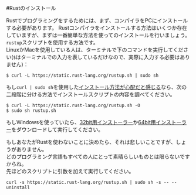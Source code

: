 #Rustのインストール  

Rustでプログラミングをするためには、まず、コンパイラをPCにインストールする必要があります。
Rustコンパイラをインストールする方法はいくつか存在していますが、まずは一番簡単な方法を使ってのインストールを行いましょう。`rustup`スクリプトを使用する方法です。  
LinuxかMacを使用している人は、ターミナルで下のコマンドを実行してください(`$`はターミナルでの入力を表しているだけなので、実際に入力する必要はありません)：

    $ curl -L https://static.rust-lang.org/rustup.sh | sudo sh

もし`curl | sudo sh`を使用した[インストール方法が心配だと感じる](http://rcmdnk.github.io/blog/2014/02/24/computer-github/)なら、次の二段階に分ける方法でインストールスクリプトの内容を調べてください。  

    $ curl -L https://static.rust-lang.org/rustup.sh -O
    $ sudo sh rustup.sh  

もしWindowsを使っていたら、[32bit用インストーラー](https://static.rust-lang.org/dist/rust-nightly-i686-pc-windows-gnu.exe)か[64bit用インストーラー](https://static.rust-lang.org/dist/rust-nightly-x86_64-pc-windows-gnu.exe)をダウンロードして実行してください。  

もしあなたがRustを使わないことに決めたら、それは悲しいことですが、しょうがありません。  
どのプログラミング言語もすべての人にとって素晴らしいものとは限らないですからね。  
先ほどのスクリプトに引数を加えて実行してください。  

    curl -s https://static.rust-lang.org/rustup.sh | sudo sh -s -- --uninstall  


